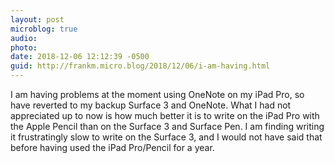 ```yaml
---
layout: post
microblog: true
audio: 
photo: 
date: 2018-12-06 12:12:39 -0500
guid: http://frankm.micro.blog/2018/12/06/i-am-having.html
---
```

I am having problems at the moment using OneNote  on my iPad Pro, so have reverted to my backup Surface 3 and OneNote. What I had not appreciated up to now is how much better it is to write on the iPad Pro with the Apple Pencil than on the Surface 3 and Surface Pen. I am finding writing it frustratingly slow to write on the Surface 3, and I would not have said that before having used the iPad Pro/Pencil for a year. 
